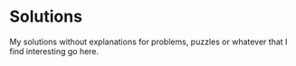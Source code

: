 
# Solutions

My solutions without explanations for problems, puzzles or whatever that I find interesting go here.
